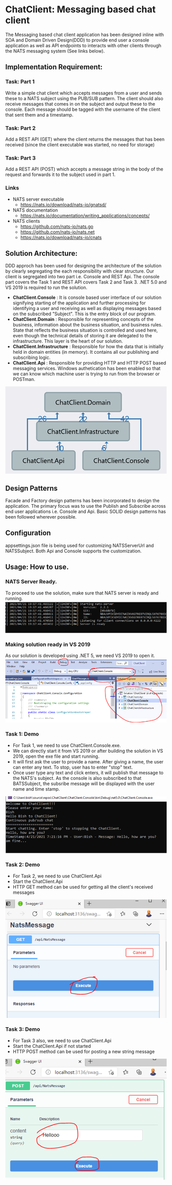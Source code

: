 # ChatClient: Messaging based chat client 
The Messaging based chat client application has been designed inline with SOA and Domain Driven Design(DDD) to provide end user a console application as well as API endpoints to  interacts with other clients through the NATS messaging system (See links below). 

## Implementation Requirement:
### Task: Part 1 
Write a simple chat client which accepts messages from a user and sends these to a NATS subject using the PUB/SUB pattern. The client should also receive messages that comes in on the subject and 
output these to the console. Each message should be tagged with the username of the client that sent them and a timestamp. 

### Task: Part 2 
Add a REST API (GET) where the client returns the messages that has been received (since the client executable was started, no need for storage) 

### Task: Part 3 
Add a REST API (POST) which accepts a message string in the body of the request and forwards it to the subject used in part 1. 

### Links 
- NATS server executable 
  - https://nats.io/download/nats-io/gnatsd/
- NATS documentation 
  - https://nats.io/documentation/writing_applications/concepts/
- NATS clients 
  - https://github.com/nats-io/nats.go
  - https://github.com/nats-io/nats.net
  - https://nats.io/download/nats-io/cnats

## Solution Architecture:

DDD approch has been used for designing the architecture of the solution by clearly segregating the each responsibility with clear structure. Our client is segregated into two part i.e. Console and REST Api. The console part covers the Task 1 and REST API covers Task 2 and Task 3. .NET 5.0 and VS 2019 is required to run the solution.

 - **ChatClient.Console** : It is console based user interface of our solution signifying starting of the application and further processing for identifying a user and receiving as well as displaying messages based on the subscribed "Subject". This is the entry block of our program.
 - **ChatClient.Domain** : Responsible for representing concepts of the business, information about the business situation, and business rules. State that reflects the business situation is controlled and used here, even though the technical details of storing it are delegated to the infrastructure. This layer is the heart of our solution.
 - **ChatClient.Infrastructure** : Responsible for how the data that is initially held in domain entities (in memory). It contains all our publishing and subscribing logic.
 - **ChatClient.Api** : Responsible for providing HTTP and HTTP POST based messaging services. Windows authetication has been enabled so that we can know which machine user is trying to run from the browser or POSTman.

![alt text](https://github.com/bishwaranjans/ChatClient/blob/master/Documentation/Architecture.png)
 ## Design Patterns
 
Facade and Factory design patterns has been incorporated to design the application. The primary focus was to use the Publish and Subscribe across end user applications i.e. Console and Api. Basic SOLID design patterns has been followed wherever possible. 

## Configuration

appsettings.json file is being used for customizing NATSServerUrl and NATSSubject. Both Api and Console supports the customization.

## Usage: How to use.

### NATS Server Ready.

To proceed to use the solution, make sure that NATS server is ready and running.
![alt text](https://github.com/bishwaranjans/ChatClient/blob/master/Documentation/NATSServerReady.PNG)

### Making solution ready in VS 2019

As our solution is developed using .NET 5, we need VS 2019 to open it. 
![alt text](https://github.com/bishwaranjans/ChatClient/blob/master/Documentation/SolutionInVS2019.PNG)

### Task 1: Demo
- For Task 1, we need to use ChatClient.Console.exe.
- We can directly start it from VS 2019 or after building the solution in VS 2019, open the exe file and start running.
- It will first ask the user to provide a name. After giving a name, the user can enter any text. To stop, user has to enter "stop" text. 
- Once user type any text and click enters, it will publish that message to the NATS's subject. As the console is also subscribed to that BATSSubject, the subsribe message will be displayed with the user name and time stamp.

![alt text](https://github.com/bishwaranjans/ChatClient/blob/master/Documentation/Task1_Chat.PNG)

### Task 2: Demo
- For Task 2, we need to use ChatClient.Api
- Start the ChatClient.Api
- HTTP GET method can be used for getting all the client's received messages

![alt text](https://github.com/bishwaranjans/ChatClient/blob/master/Documentation/Task2_GetAllMessages.PNG)

### Task 3: Demo
- For Task 3 also, we need to use ChatClient.Api
- Start the ChatClient.Api if not started
- HTTP POST method can be used for posting a new string message

![alt text](https://github.com/bishwaranjans/ChatClient/blob/master/Documentation/Task3_PostMessage.PNG)




